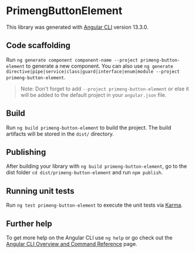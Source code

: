 # PrimengButtonElement

This library was generated with [Angular CLI](https://github.com/angular/angular-cli) version 13.3.0.

## Code scaffolding

Run `ng generate component component-name --project primeng-button-element` to generate a new component. You can also use `ng generate directive|pipe|service|class|guard|interface|enum|module --project primeng-button-element`.
> Note: Don't forget to add `--project primeng-button-element` or else it will be added to the default project in your `angular.json` file. 

## Build

Run `ng build primeng-button-element` to build the project. The build artifacts will be stored in the `dist/` directory.

## Publishing

After building your library with `ng build primeng-button-element`, go to the dist folder `cd dist/primeng-button-element` and run `npm publish`.

## Running unit tests

Run `ng test primeng-button-element` to execute the unit tests via [Karma](https://karma-runner.github.io).

## Further help

To get more help on the Angular CLI use `ng help` or go check out the [Angular CLI Overview and Command Reference](https://angular.io/cli) page.
